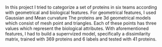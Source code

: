 In this project I tried to categorize a set of proteins in six teams according with geometrical and biological features. For geometrical features, I used Gaussian and Mean curvature
The proteins are 3d geometrical models which consist of mesh point and triangles. Each of these points has three values which represent the biological attributes. 
With aforementioned features, I had to build a superrvized model, specifically a dissimilarity matrix, trained with 369 proteins and 6 labels and tested with 41 proteins.
